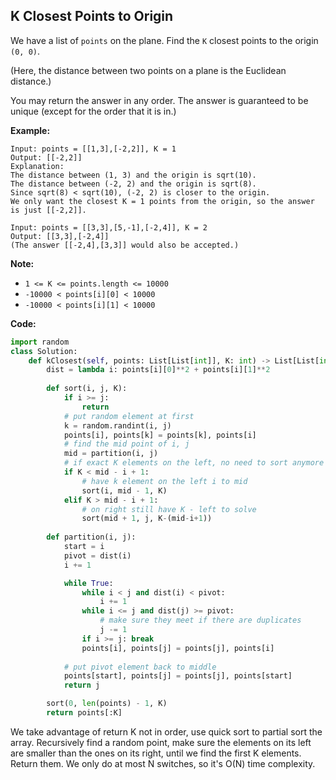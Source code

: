 ## K Closest Points to Origin
We have a list of `points` on the plane.  Find the `K` closest points to the origin `(0, 0)`.

(Here, the distance between two points on a plane is the Euclidean distance.)

You may return the answer in any order.  The answer is guaranteed to be unique (except for the order that it is in.)

**Example:**

```
Input: points = [[1,3],[-2,2]], K = 1
Output: [[-2,2]]
Explanation: 
The distance between (1, 3) and the origin is sqrt(10).
The distance between (-2, 2) and the origin is sqrt(8).
Since sqrt(8) < sqrt(10), (-2, 2) is closer to the origin.
We only want the closest K = 1 points from the origin, so the answer is just [[-2,2]].
```
```
Input: points = [[3,3],[5,-1],[-2,4]], K = 2
Output: [[3,3],[-2,4]]
(The answer [[-2,4],[3,3]] would also be accepted.)
```

**Note:**

* `1 <= K <= points.length <= 10000`
* `-10000 < points[i][0] < 10000`
* `-10000 < points[i][1] < 10000`

**Code:**

```python
import random
class Solution:
    def kClosest(self, points: List[List[int]], K: int) -> List[List[int]]:
        dist = lambda i: points[i][0]**2 + points[i][1]**2
        
        def sort(i, j, K):
            if i >= j:
                return 
            # put random element at first
            k = random.randint(i, j)
            points[i], points[k] = points[k], points[i]
            # find the mid point of i, j
            mid = partition(i, j)
            # if exact K elements on the left, no need to sort anymore 
            if K < mid - i + 1:
                # have k element on the left i to mid
                sort(i, mid - 1, K)
            elif K > mid - i + 1:
                # on right still have K - left to solve
                sort(mid + 1, j, K-(mid-i+1))
                
        def partition(i, j):
            start = i
            pivot = dist(i)
            i += 1

            while True:
                while i < j and dist(i) < pivot:
                    i += 1
                while i <= j and dist(j) >= pivot:
                    # make sure they meet if there are duplicates
                    j -= 1
                if i >= j: break
                points[i], points[j] = points[j], points[i]
            
            # put pivot element back to middle
            points[start], points[j] = points[j], points[start]
            return j

        sort(0, len(points) - 1, K)
        return points[:K]
```
We take advantage of return K not in order, use quick sort to partial sort the array. Recursively find a random point, make sure the elements on its left are smaller than the ones on its right, until we find the first K elements. Return them. We only do at most N switches, so it's O(N) time complexity.
